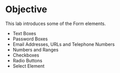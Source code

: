 # Objective

This lab introduces some of the Form elements.

- Text Boxes
- Password Boxes
- Email Addresses, URLs and Telephone Numbers
- Numbers and Ranges
- Checkboxes
- Radio Buttons
- Select Element
